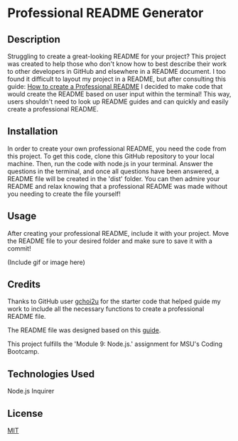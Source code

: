 # Professional README Generator

## Description

Struggling to create a great-looking README for your project? This project was created to help those who don't know how to best describe their work to other developers in GitHub and elsewhere in a README document. I too found it difficult to layout my project in a README, but after consulting this guide:
[How to create a Professional README](https://coding-boot-camp.github.io/full-stack/github/professional-readme-guide)
I decided to make code that would create the README based on user input within the terminal! This way, users shouldn't need to look up README guides and can quickly and easily create a professional README.

## Installation

In order to create your own professional README, you need the code from this project. To get this code, clone this GitHub repository to your local machine. Then, run the code with node.js in your terminal.
Answer the questions in the terminal, and once all questions have been answered, a README file will be created in the 'dist' folder. You can then admire your README and relax knowing that a professional README was made without you needing to create the file yourself!

## Usage

After creating your professional README, include it with your project. Move the README file to your desired folder and make sure to save it with a commit!

(Include gif or image here)

## Credits

Thanks to GitHub user [gchoi2u](https://github.com/gchoi2u) for the starter code that helped guide my work to include all the necessary functions to create a professional README file.

The README file was designed based on this [guide](https://coding-boot-camp.github.io/full-stack/github/professional-readme-guide).

This project fulfills the 'Module 9: Node.js.' assignment for MSU's Coding Bootcamp.

## Technologies Used

Node.js
Inquirer

## License

[MIT](https://choosealicense.com/licenses/mit/)